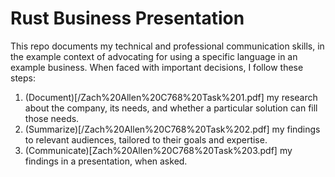 # Rust Business Presentation
This repo documents my technical and professional communication skills, in the example context of advocating for using a specific language in an example business. When faced with important decisions, I follow these steps:

1. (Document)[/Zach%20Allen%20C768%20Task%201.pdf] my research about the company, its needs, and whether a particular solution can fill those needs.
2. (Summarize)[/Zach%20Allen%20C768%20Task%202.pdf] my findings to relevant audiences, tailored to their goals and expertise.
3. (Communicate)[Zach%20Allen%20C768%20Task%203.pdf] my findings in a presentation, when asked.
